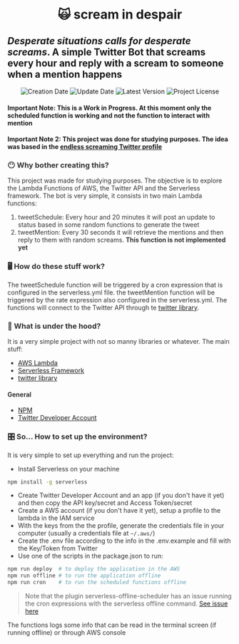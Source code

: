 <h1 align="center">
  🙀 scream in despair
</h1>

## _Desperate situations calls for desperate screams_. A simple Twitter Bot that screams every hour and reply with a scream to someone when a mention happens


<!-- Infos -->
<p align="center">
  <img src="https://img.shields.io/static/v1?labelColor=0f21a1&color=777777&label=created%20at&message=Sep%202021" alt="Creation Date" />

  <img src="https://img.shields.io/github/last-commit/kruchelski/scream-in-despair?label=updated%20at&labelColor=0f21a1&color=777777" alt="Update Date" />

  <img src="https://img.shields.io/github/v/tag/kruchelski/scream-in-despair?label=latest%20version&labelColor=0f21a1&color=777777" alt="Latest Version" />

  <img src="https://img.shields.io/github/license/kruchelski/scream-in-despair?labelColor=0f21a1&color=777777" alt="Project License" />
</p>

#### Important Note: This is a Work in Progress. At this moment only the scheduled function is working and not the function to interact with mention

#### Important Note 2: This project was done for studying purposes. The idea was based in the [endless screaming Twitter profile](https://twitter.com/infinite_scream)

<div style="color:#333333">

### 😶 Why bother creating this?

This project was made for studying purposes. The objective is to explore the Lambda Functions of AWS, the Twitter API and the Serverless framework.
The bot is very simple, it consists in two main Lambda functions:   

1. tweetSchedule: Every hour and 20 minutes it will post an update to status based in some random functions to generate the tweet
2. tweetMention: Every 30 seconds it will retrieve the mentions and then reply to them with random screams. **This function is not implemented yet**


### 🖥 How do these stuff work?

The tweetSchedule function will be triggered by a cron expression that is configured in the serverless.yml file. the tweetMention function will be triggered by the rate expression also configured in the serverless.yml.
The functions will connect to the Twitter API through te [twitter library](https://www.npmjs.com/package/twitter).

### 🚜 What is under the hood?

It is a very simple project with not so manny libraries or whatever. The main stuff:

- [AWS Lambda](https://aws.amazon.com/lambda/?nc1=h_ls)
- [Serverless Framework](https://www.serverless.com/)
- [twitter library](https://www.npmjs.com/package/twitter)

#### General

- [NPM](https://www.npmjs.com/)
- [Twitter Developer Account](https://developer.twitter.com/en)

### 🎛 So... How to set up the environment?

It is very simple to set up everything and run the project:
- Install Serverless on your machine
```bash
npm install -g serverless
```
- Create Twitter Developer Account and an app (if you don't have it yet) and then copy the API key/secret and Access Token/secret
- Create a AWS account (if you don't have it yet), setup a profile to the lambda in the IAM service
- With the keys from the the profile, generate the  credentials file in your computer (usually a credentials file at `~/.aws/`)
- Create the .env file according to the info in the .env.example and fill with the Key/Token from Twitter
- Use one of the scripts in the package.json to run:
```bash
npm run deploy  # to deploy the application in the AWS
npm run offline # to run the application offline
npm run cron    # to run the scheduled functions offline
```

> Note that the plugin serverless-offline-scheduler has an issue running the cron expressions with the serverless offline command. [See issue here](https://github.com/dherault/serverless-offline/issues/1044)   

The functions logs some info that can be read in the terminal screen (if running offline) or through AWS console

</div>
